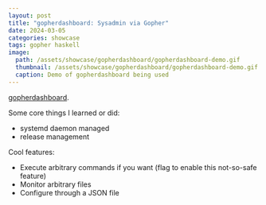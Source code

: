 ```yaml
---
layout: post
title: "gopherdashboard: Sysadmin via Gopher"
date: 2024-03-05
categories: showcase
tags: gopher haskell
image:
  path: /assets/showcase/gopherdashboard/gopherdashboard-demo.gif
  thumbnail: /assets/showcase/gopherdashboard/gopherdashboard-demo.gif
  caption: Demo of gopherdashboard being used
---
```


[gopherdashboard](https://github.com/someodd/gopherdashboard).

Some core things I learned or did:

  * systemd daemon managed
  * release management

Cool features:

  * Execute arbitrary commands if you want (flag to enable this not-so-safe feature)
  * Monitor arbitrary files
  * Configure through a JSON file
